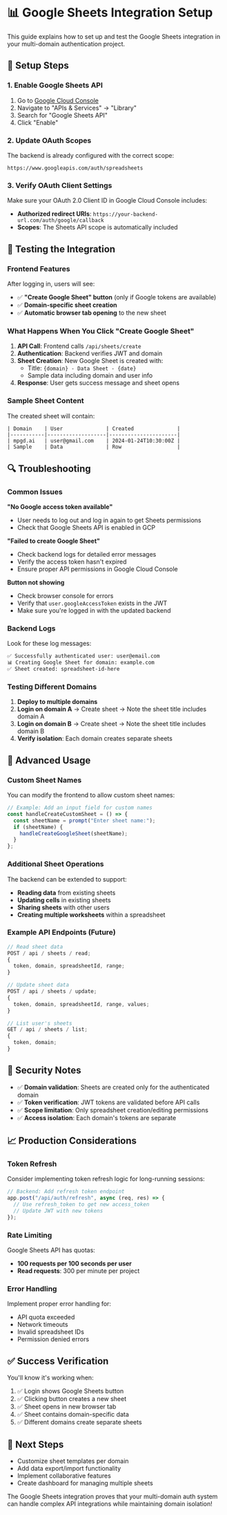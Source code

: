 # 📊 Google Sheets Integration Setup

This guide explains how to set up and test the Google Sheets integration in your multi-domain authentication project.

## 🔧 Setup Steps

### 1. Enable Google Sheets API

1. Go to [Google Cloud Console](https://console.cloud.google.com/)
2. Navigate to "APIs & Services" → "Library"
3. Search for "Google Sheets API"
4. Click "Enable"

### 2. Update OAuth Scopes

The backend is already configured with the correct scope:

```
https://www.googleapis.com/auth/spreadsheets
```

### 3. Verify OAuth Client Settings

Make sure your OAuth 2.0 Client ID in Google Cloud Console includes:

- **Authorized redirect URIs**: `https://your-backend-url.com/auth/google/callback`
- **Scopes**: The Sheets API scope is automatically included

## 🧪 Testing the Integration

### Frontend Features

After logging in, users will see:

- ✅ **"Create Google Sheet" button** (only if Google tokens are available)
- ✅ **Domain-specific sheet creation**
- ✅ **Automatic browser tab opening** to the new sheet

### What Happens When You Click "Create Google Sheet"

1. **API Call**: Frontend calls `/api/sheets/create`
2. **Authentication**: Backend verifies JWT and domain
3. **Sheet Creation**: New Google Sheet is created with:
   - Title: `{domain} - Data Sheet - {date}`
   - Sample data including domain and user info
4. **Response**: User gets success message and sheet opens

### Sample Sheet Content

The created sheet will contain:

```
| Domain    | User              | Created              |
|-----------|-------------------|----------------------|
| mpgd.ai   | user@gmail.com    | 2024-01-24T10:30:00Z |
| Sample    | Data              | Row                  |
```

## 🔍 Troubleshooting

### Common Issues

**"No Google access token available"**

- User needs to log out and log in again to get Sheets permissions
- Check that Google Sheets API is enabled in GCP

**"Failed to create Google Sheet"**

- Check backend logs for detailed error messages
- Verify the access token hasn't expired
- Ensure proper API permissions in Google Cloud Console

**Button not showing**

- Check browser console for errors
- Verify that `user.googleAccessToken` exists in the JWT
- Make sure you're logged in with the updated backend

### Backend Logs

Look for these log messages:

```bash
✅ Successfully authenticated user: user@email.com
📊 Creating Google Sheet for domain: example.com
✅ Sheet created: spreadsheet-id-here
```

### Testing Different Domains

1. **Deploy to multiple domains**
2. **Login on domain A** → Create sheet → Note the sheet title includes domain A
3. **Login on domain B** → Create sheet → Note the sheet title includes domain B
4. **Verify isolation**: Each domain creates separate sheets

## 🚀 Advanced Usage

### Custom Sheet Names

You can modify the frontend to allow custom sheet names:

```javascript
// Example: Add an input field for custom names
const handleCreateCustomSheet = () => {
  const sheetName = prompt("Enter sheet name:");
  if (sheetName) {
    handleCreateGoogleSheet(sheetName);
  }
};
```

### Additional Sheet Operations

The backend can be extended to support:

- **Reading data** from existing sheets
- **Updating cells** in existing sheets
- **Sharing sheets** with other users
- **Creating multiple worksheets** within a spreadsheet

### Example API Endpoints (Future)

```javascript
// Read sheet data
POST / api / sheets / read;
{
  token, domain, spreadsheetId, range;
}

// Update sheet data
POST / api / sheets / update;
{
  token, domain, spreadsheetId, range, values;
}

// List user's sheets
GET / api / sheets / list;
{
  token, domain;
}
```

## 🔐 Security Notes

- ✅ **Domain validation**: Sheets are created only for the authenticated domain
- ✅ **Token verification**: JWT tokens are validated before API calls
- ✅ **Scope limitation**: Only spreadsheet creation/editing permissions
- ✅ **Access isolation**: Each domain's tokens are separate

## 📈 Production Considerations

### Token Refresh

Consider implementing token refresh logic for long-running sessions:

```javascript
// Backend: Add refresh token endpoint
app.post("/api/auth/refresh", async (req, res) => {
  // Use refresh_token to get new access_token
  // Update JWT with new tokens
});
```

### Rate Limiting

Google Sheets API has quotas:

- **100 requests per 100 seconds per user**
- **Read requests**: 300 per minute per project

### Error Handling

Implement proper error handling for:

- API quota exceeded
- Network timeouts
- Invalid spreadsheet IDs
- Permission denied errors

## ✅ Success Verification

You'll know it's working when:

1. ✅ Login shows Google Sheets button
2. ✅ Clicking button creates a new sheet
3. ✅ Sheet opens in new browser tab
4. ✅ Sheet contains domain-specific data
5. ✅ Different domains create separate sheets

## 🎉 Next Steps

- Customize sheet templates per domain
- Add data export/import functionality
- Implement collaborative features
- Create dashboard for managing multiple sheets

The Google Sheets integration proves that your multi-domain auth system can handle complex API integrations while maintaining domain isolation!

